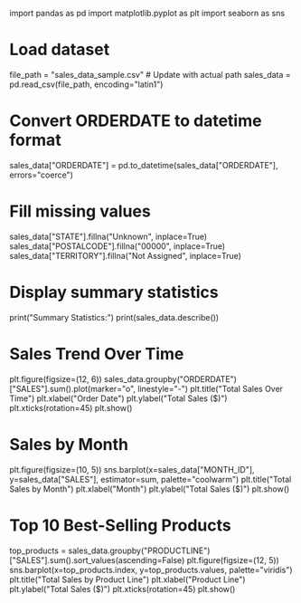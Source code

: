 import pandas as pd
import matplotlib.pyplot as plt
import seaborn as sns

# Load dataset
file_path = "sales_data_sample.csv"  # Update with actual path
sales_data = pd.read_csv(file_path, encoding="latin1")

# Convert ORDERDATE to datetime format
sales_data["ORDERDATE"] = pd.to_datetime(sales_data["ORDERDATE"], errors="coerce")

# Fill missing values
sales_data["STATE"].fillna("Unknown", inplace=True)
sales_data["POSTALCODE"].fillna("00000", inplace=True)
sales_data["TERRITORY"].fillna("Not Assigned", inplace=True)

# Display summary statistics
print("Summary Statistics:")
print(sales_data.describe())

# Sales Trend Over Time
plt.figure(figsize=(12, 6))
sales_data.groupby("ORDERDATE")["SALES"].sum().plot(marker="o", linestyle="-")
plt.title("Total Sales Over Time")
plt.xlabel("Order Date")
plt.ylabel("Total Sales ($)")
plt.xticks(rotation=45)
plt.show()

# Sales by Month
plt.figure(figsize=(10, 5))
sns.barplot(x=sales_data["MONTH_ID"], y=sales_data["SALES"], estimator=sum, palette="coolwarm")
plt.title("Total Sales by Month")
plt.xlabel("Month")
plt.ylabel("Total Sales ($)")
plt.show()

# Top 10 Best-Selling Products
top_products = sales_data.groupby("PRODUCTLINE")["SALES"].sum().sort_values(ascending=False)
plt.figure(figsize=(12, 5))
sns.barplot(x=top_products.index, y=top_products.values, palette="viridis")
plt.title("Total Sales by Product Line")
plt.xlabel("Product Line")
plt.ylabel("Total Sales ($)")
plt.xticks(rotation=45)
plt.show()
